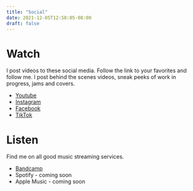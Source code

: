 ```yaml
---
title: "Social"
date: 2021-12-05T12:58:05-08:00
draft: false
---
```

# Watch 
I post videos to these social media. Follow the link to your favorites and follow me. I post behind the scenes videos, sneak peeks of work in progress, jams and covers.

- [Youtube](https://www.youtube.com/channel/UCFRu6VRcgELYWdV10ORnmFQ)
- [Instagram](https://www.instagram.com/hark.fun/)
- [Facebook](https://www.facebook.com/hark.fun)
- [TikTok](https://www.tiktok.com/@hark.fun?lang=en)

# Listen
Find me on all good music streaming services.

- [Bandcamp](https://hark-fun.bandcamp.com/)
- Spotify - coming soon
- Apple Music - coming soon


